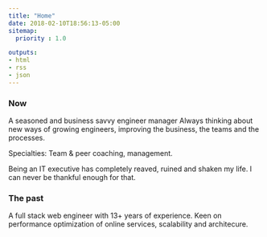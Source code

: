 ```yaml
---
title: "Home"
date: 2018-02-10T18:56:13-05:00
sitemap:
  priority : 1.0

outputs:
- html
- rss
- json
---
```

### Now

A seasoned and business savvy engineer manager
Always thinking about new ways of growing engineers, improving the business, the teams and the processes.

Specialties: Team & peer coaching, management.

Being an IT executive has completely reaved, ruined and shaken my life. I can never be thankful enough for that.

### The past

A full stack web engineer with 13+ years of experience. Keen on performance optimization of online services, scalability and architecure.

